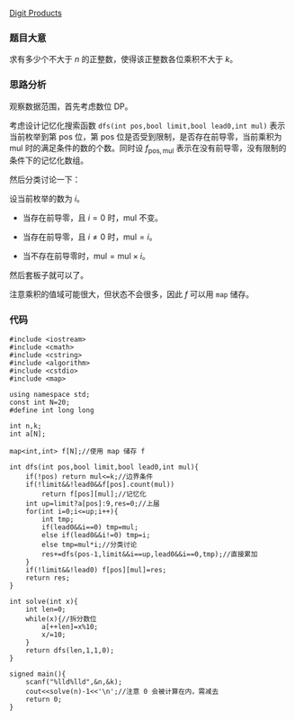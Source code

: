 [Digit Products](https://www.luogu.com.cn/problem/AT_abc208_e)

### 题目大意

求有多少个不大于 $n$ 的正整数，使得该正整数各位乘积不大于 $k$。

### 思路分析

观察数据范围，首先考虑数位 DP。

考虑设计记忆化搜索函数 `dfs(int pos,bool limit,bool lead0,int mul)` 表示当前枚举到第 $\text{pos}$ 位，第 $\text{pos}$ 位是否受到限制，是否存在前导零，当前乘积为 $\text{mul}$ 时的满足条件的数的个数。同时设 $f_{\text{pos},\text{mul}}$ 表示在没有前导零，没有限制的条件下的记忆化数组。

然后分类讨论一下：

设当前枚举的数为 $i$。

- 当存在前导零，且 $i=0$ 时，$\text{mul}$ 不变。

- 当存在前导零，且 $i\not =0$ 时，$\text{mul}=i$。

- 当不存在前导零时，$\text{mul}=\text{mul}\times i$。

然后套板子就可以了。

注意乘积的值域可能很大，但状态不会很多，因此 $f$ 可以用 `map` 储存。

### 代码

```
#include <iostream>
#include <cmath>
#include <cstring>
#include <algorithm>
#include <cstdio>
#include <map>

using namespace std;
const int N=20;
#define int long long

int n,k;
int a[N];

map<int,int> f[N];//使用 map 储存 f

int dfs(int pos,bool limit,bool lead0,int mul){
    if(!pos) return mul<=k;//边界条件
    if(!limit&&!lead0&&f[pos].count(mul)) 
        return f[pos][mul];//记忆化
    int up=limit?a[pos]:9,res=0;//上届
    for(int i=0;i<=up;i++){
        int tmp;
        if(lead0&&i==0) tmp=mul;
        else if(lead0&&i!=0) tmp=i;
        else tmp=mul*i;//分类讨论
        res+=dfs(pos-1,limit&&i==up,lead0&&i==0,tmp);//直接累加
    }
    if(!limit&&!lead0) f[pos][mul]=res;
    return res;
}

int solve(int x){
    int len=0;
    while(x){//拆分数位
        a[++len]=x%10;
        x/=10;
    }
    return dfs(len,1,1,0);
}

signed main(){
    scanf("%lld%lld",&n,&k);
    cout<<solve(n)-1<<'\n';//注意 0 会被计算在内，需减去
    return 0;
}
```